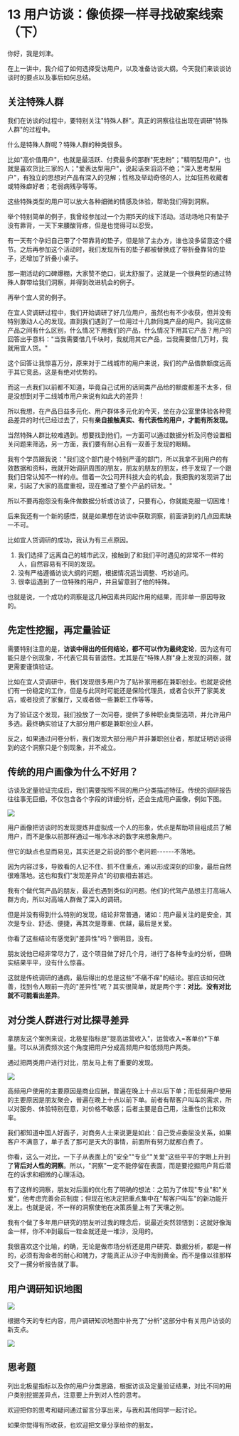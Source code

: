 # 13 用户访谈：像侦探一样寻找破案线索（下）

你好，我是刘津。

在上一讲中，我介绍了如何选择受访用户，以及准备访谈大纲。今天我们来谈谈访谈时的要点以及事后如何总结。

## 关注特殊人群

我们在访谈的过程中，要特别关注"特殊人群"。真正的洞察往往出现在调研"特殊人群"的过程中。

什么是特殊人群呢？特殊人群的种类很多。

比如"高价值用户"，也就是最活跃、付费最多的那群"死忠粉"；"精明型用户"，也就是喜欢货比三家的人；"爱表达型用户"，说起话来滔滔不绝；"深入思考型用户"，有独立的思想对产品有深入的见解；性格及举动奇怪的人，比如狂热收藏者或特殊癖好者；老弱病残孕等等。

这些特殊类型的用户可以放大各种细微的情感及体验，帮助我们得到洞察。

举个特别简单的例子，我曾经参加过一个为期5天的线下活动。活动场地只有垫子没有靠背，一天下来腰酸背疼，但是也觉得可以忍受。

有一天有个孕妇自己带了个带靠背的垫子，但是除了主办方，谁也没多留意这个细节。之后再参加这个活动时，我们发现所有的垫子都被替换成了带折叠靠背的垫子，还增加了折叠小桌子。

那一期活动的口碑爆棚，大家赞不绝口，说太舒服了。这就是一个很典型的通过特殊人群带给我们洞察，并得到改进机会的例子。

再举个宜人贷的例子。

在宜人贷调研过程中，我们开始调研了好几位用户，虽然也有不少收获，但并没有特别激动人心的发现。直到我们遇到了一位用过十几款同类产品的用户。我问这些产品之间有什么区别，什么情况下用我们的产品，什么情况下用其它产品？用户的回答出乎意料："当我需要借几千块时，我就用其它产品，当我需要借几万时，我就用宜人贷。"

这个回答让我惊喜万分，原来对于二线城市的用户来说，我们的产品借款额度远高于其它竞品，这是有绝对优势的。

而这一点我们以前都不知道，毕竟自己试用的话同类产品给的额度都差不太多，但是没想到对于二线城市用户来说有如此大的差异！

所以我想，在产品日益多元化、用户群体多元化的今天，坐在办公室里体验各种竞品差异的时代已经过去了，只有**亲自接触真实、有代表性的用户，才能有所发现。**

当然特殊人群比较难遇到。想要找到他们，一方面可以通过数据分析及问卷设置相关问题来筛选，另一方面，我们要有耐心且有一双善于发现的眼睛。

我有个学员跟我说："我们这个部门是个特别严谨的部门，所以我拿不到用户的有效数据和资料，我就开始调研周围的朋友，朋友的朋友的朋友，终于发现了一个跟我们日常认知不一样的点。借着一次公司开科技大会的机会，我把我的发现讲了出来，引起了大家的高度重视，现在推动了整个产品的研发。"

所以不要再抱怨没有条件做数据分析或访谈了，只要有心，你就能克服一切困难！

后来我还有一个新的感悟，就是如果想在访谈中获取洞察，前面讲到的几点因素缺一不可。

比如宜人贷调研的成功，我认为有三点原因。

1.  我们选择了远离自己的城市武汉，接触到了和我们平时遇见的非常不一样的人，自然容易有不同的发现。
2.  没有严格遵循访谈大纲的问题，根据情况适当调整、巧妙追问。
3.  很幸运遇到了一位特殊的用户，并且留意到了他的特殊。

也就是说，一个成功的洞察是这几种因素共同起作用的结果，而非单一原因导致的。

## 先定性挖掘，再定量验证

需要特别注意的是，**访谈中得出的任何结论，都不可以作为最终定论**，因为这有可能只是个别现象，不代表它具有普适性。尤其是在"特殊人群"身上发现的洞察，就更需要谨慎验证。

比如在宜人贷调研中，我们发现很多用户为了贴补家用都在兼职创业。也就是说他们有一份稳定的工作，但是与此同时可能还是保险代理员，或者合伙开了家美发店，或者投资了家餐厅，又或者做一些兼职工作等等。

为了验证这个发现，我们投放了一次问卷，提供了多种职业类型选项，并允许用户多选。最终确实验证了大部分用户都是兼职创业人群。

反之，如果通过问卷分析，我们发现大部分用户并非兼职创业者，那就证明访谈得到的这个洞察只是个别现象，并不成立。

## 传统的用户画像为什么不好用？

访谈及定量验证完成后，我们需要按照不同的用户分类描述特征。传统的调研报告往往事无巨细，不仅包含各个字段的详细分析，还会生成用户画像，例如下图。

![](assets/4f7fd82543524e2fa034e411f52aea4a.jpg)

用户画像把访谈时的发现提炼并虚拟成一个人的形象，优点是帮助项目组成员了解用户，而不是像以前那样通过一堆冷冰冰的数字来想象用户。

但它的缺点也显而易见，其实还是之前说的那个老问题------不落地。

因为内容过多，导致看的人记不住、抓不住重点，难以形成深刻的印象，最后自然很难落地。这也和我们"发现差异点"的初衷相去甚远。

我有个做代驾产品的朋友，最近也遇到类似的问题。他们的代驾产品想主打高端人群方向，所以对高端人群做了深入的调研。

但是并没有得到什么特别的发现，结论非常普通，诸如：用户最关注的是安全，其次是专业、舒适、便捷，再其次是尊重、优越，最后是关爱。

你看了这些结论有感觉到"差异性"吗？很明显，没有。

朋友说他已经非常尽力了，这个项目做了好几个月，进行了各种专业的分析，但确实结果平平，没有什么惊喜。

这就是传统调研的通病，最后得出的总是这些"不痛不痒"的结论。那应该如何改善，找到令人眼前一亮的"差异性"呢？其实很简单，就是两个字：**对比**。**没有对比就不可能看出差异**。

## 对分类人群进行对比探寻差异

拿朋友这个案例来说，北极星指标是"提高运营收入"，运营收入=客单价\*下单量。可以从消费频次这个角度把用户分成高频用户和低频用户两类。

通过把两类用户进行对比，朋友马上有了重要的发现。

![](assets/4d635094542f4c679b8c205dda1ca2fc.jpg)

高频用户使用的主要原因是商业应酬，普遍在晚上十点以后下单；而低频用户使用的主要原因是朋友聚会，普遍在晚上十点以前下单。前者有帮客户叫车的需求，所以对服务、体验特别在意，对价格不敏感；后者主要是自己用，注重性价比和效率。

我们都知道中国人好面子，对商务人士来说更是如此：自己受点委屈没关系，如果客户不满意了，单子丢了那可是天大的事情，前面所有努力就都白费了。

你看，这么一对比，一下子从表面上的"安全""专业""关爱"这些平平的字眼上升到了**背后对人性的洞察**。所以，"洞察"一定不能停留在表面，而是要挖掘用户背后潜在的诉求和细微的心理活动。

有了这样的洞察，朋友对后面的优化有了明确的想法：之前为了体现"专业"和"关爱"，他考虑完善会员制度；但现在他决定把重点集中在"帮客户叫车"的新功能开发上。也就是说，不一样的洞察使他在决策质量上有了天壤之别。

我有个做了多年用户研究的朋友听过我的理念后，说最近突然领悟到：这就好像淘金一样，你不冲到最后一粒金就还是一堆沙，没用的。

我很喜欢这个比喻，的确，无论是做市场分析还是用户研究、数据分析，都是一样的，必须有淘金者的耐心和魄力，才能真正从沙子中淘到黄金。而不是像以往那样交了一摞分析报告就了事。

## 用户调研知识地图

![](assets/78d0efe2bff949bd8c4cd1418ce71dab.jpg)

根据今天的专栏内容，用户调研知识地图中补充了"分析"这部分中有关用户访谈的新支点。

![](assets/4f800b1e273b494b8fcece1c2aec25d5.jpg)

## 思考题

列出北极星指标以及你的用户分类思路，根据访谈及定量验证结果，对比不同的用户类别挖掘差异点，注意要上升到对人性的思考。

欢迎把你的思考和疑问通过留言分享出来，与我和其他同学一起讨论。

如果你觉得有所收获，也欢迎把文章分享给你的朋友。
